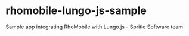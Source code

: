 rhomobile-lungo-js-sample
=========================

Sample app integrating RhoMobile with Lungo.js - Spritle Software team
